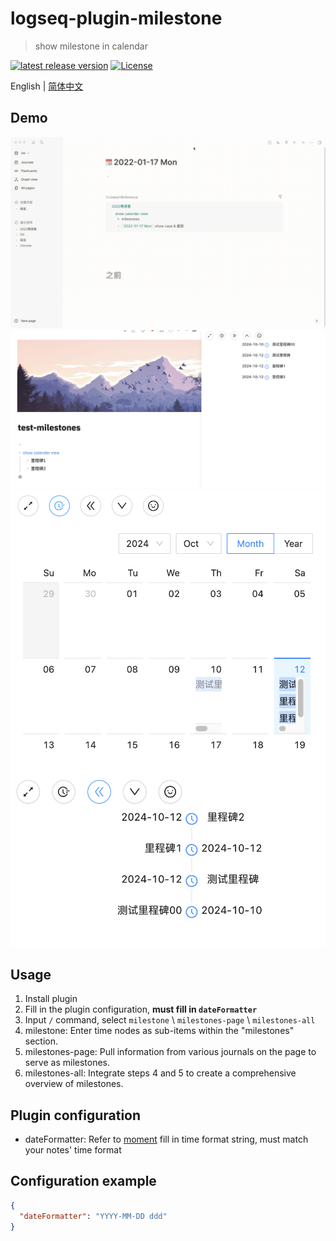 # logseq-plugin-milestone
> show milestone in calendar

[![latest release version](https://img.shields.io/github/v/release/haydenull/logseq-plugin-milestone)](https://github.com/haydenull/logseq-plugin-milestone/releases)
[![License](https://img.shields.io/github/license/haydenull/logseq-plugin-milestone?color=blue)](https://github.com/haydenull/logseq-plugin-markdown-table/blob/main/LICENSE)

English | [简体中文](./README-zh_CN.md)

## Demo
![demo](./demo.gif)
![demo1](/images/image.png)
![demo1](/images/image%20copy.png)
![demo1](/images/image%20copy%202.png)


## Usage
1. Install plugin
2. Fill in the plugin configuration, **must fill in `dateFormatter`**
3. Input `/` command, select `milestone` \ `milestones-page` \ `milestones-all`
4. milestone: Enter time nodes as sub-items within the "milestones" section.
5. milestones-page: Pull information from various journals on the page to serve as milestones.
6. milestones-all: Integrate steps 4 and 5 to create a comprehensive overview of milestones.


## Plugin configuration
- dateFormatter: Refer to [moment](https://momentjs.com/docs/#/displaying/) fill in time format string, must match your notes' time format

## Configuration example
```json
{
  "dateFormatter": "YYYY-MM-DD ddd"
}